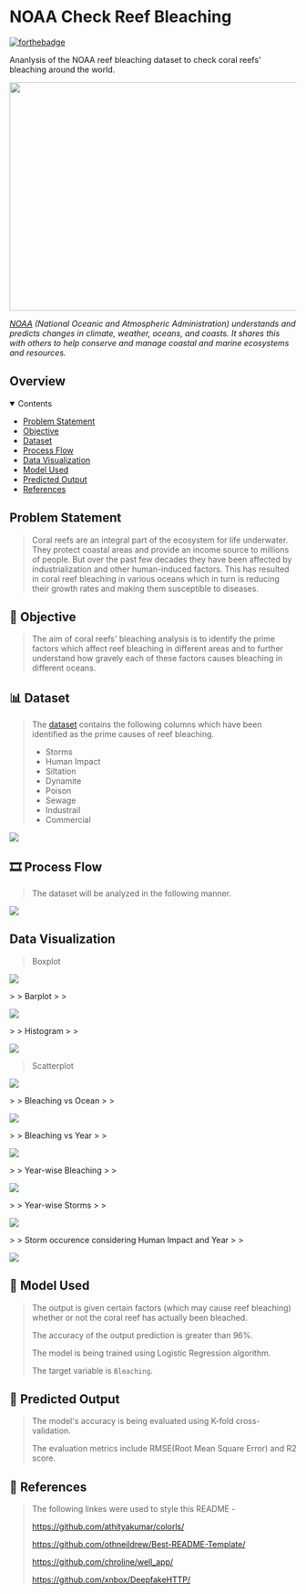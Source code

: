 <!-- INTRODUCTION -->

# NOAA Check Reef Bleaching

[![forthebadge](http://forthebadge.com/images/badges/made-with-python.svg)](http://forthebadge.com)

Ananlysis of the NOAA reef bleaching dataset to check coral reefs' bleaching around the world.

<p align="center">
<img src="https://www.worldatlas.com/r/w1200/upload/22/87/70/coral-reef-singapore-aquarium-volodymyr-goinyk.jpg" height="400" width="700">
</p>

*[NOAA](https://www.noaa.gov/) (National Oceanic and Atmospheric Administration) understands and predicts changes in climate, weather, oceans, and coasts. It shares this with others to help conserve and manage coastal and marine ecosystems and resources.*

<!-- ABOUT THE PROJECT -->

## Overview

<details open="open">
  <summary>Contents</summary>
  <ul>
    <li>
      <a href="#problem-statement">Problem Statement</a>
    </li>
    <li>
      <a href="#objective">Objective</a>
    </li>
    <li>
      <a href="#dataset">Dataset</a>
    </li>
    <li>
      <a href="#process-flow">Process Flow</a>
    </li>
    <li>
      <a href="#data-visualization">Data Visualization</a>
    </li>
    <li>
      <a href="#model-used">Model Used</a>
    </li>
    <li>
      <a href="#predicted-output">Predicted Output</a>
    </li>
    <li>
      <a href="#references">References</a>
    </li>
  </ul>
</details>

<!-- DETAILED EXPLANATION -->

## Problem Statement

> Coral reefs are an integral part of the ecosystem for life underwater. They protect coastal areas and provide an income source to millions of people.
> But over the past few decades they have been affected by industrialization and other human-induced factors.
> This has resulted in coral reef bleaching in various oceans which in turn is reducing their growth rates and making them susceptible to diseases.

## 🎯 Objective

> The aim of coral reefs' bleaching analysis is to identify the prime factors which affect reef bleaching in different areas and to further understand how gravely each of these factors causes bleaching in different oceans.

## 📊 Dataset

> The [dataset](https://www.kaggle.com/oasisdata/noaa-reef-check-coral-bleaching-data) contains the following columns which have been identified as the prime causes of reef bleaching.
> 
> * Storms
> * Human Impact
> * Siltation
> * Dynamite
> * Poison
> * Sewage
> * Industrail
> * Commercial
> 
> <p align="center">
  <img src="dataset.PNG">
  </p>

## 🎞️ Process Flow

> The dataset will be analyzed in the following manner.
> 
> <p align="center">
  <img src="process-flow.PNG">
  </p>

## Data Visualization

> Boxplot
>
> <p align="left">
  <img src="Depth Boxplot.png">
  </p>
>
> Barplot
>
> <p align="left">
  <img src="Depth vs Year Barplot.png">
  </p>
>
> Histogram
>
> <p align="left">
  <img src="Depth Histogram.png">
  </p>

> Scatterplot
>
> <p align="left">
  <img src="Depth vs Year Scatterplot.png">
  </p>
>
> Bleaching vs Ocean
> 
> <p align="left">
  <img src="Bleaching vs Ocean.PNG">
  </p>
>
> Bleaching vs Year
> 
> <p align="left">
  <img src="Bleaching vs Year.PNG">
  </p>
>
> Year-wise Bleaching
> 
> <p align="left">
  <img src="Year-wise Bleaching.PNG">
  </p>
>
> Year-wise Storms
> 
> <p align="left">
  <img src="Year-wise Storms.PNG">
  </p>
>
> Storm occurence considering Human Impact and Year
> 
> <p align="left">
  <img src="Storm occurence considering Human impact and Year.PNG">
  </p>

## 🤖 Model Used

> The output is given certain factors (which may cause reef bleaching) whether or not the coral reef has actually been bleached.
> 
> The accuracy of the output prediction is greater than 96%.
> 
> The model is being trained using Logistic Regression algorithm.
> 
> The target variable is `Bleaching`.

## 💯 Predicted Output

> The model's accuracy is being evaluated using K-fold cross-validation.
> 
> The evaluation metrics include RMSE(Root Mean Square Error) and R2 score.

## 🔖 References

> The following linkes were used to style this README -
> 
> https://github.com/athityakumar/colorls/
> 
> https://github.com/othneildrew/Best-README-Template/
> 
> https://github.com/chroline/well_app/
> 
> https://github.com/xnbox/DeepfakeHTTP/

